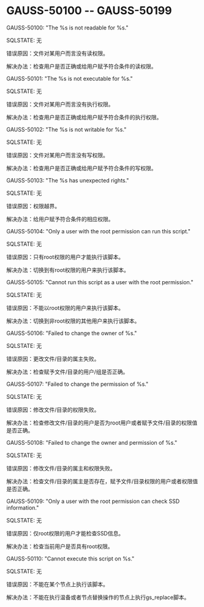 # GAUSS-50100 -- GAUSS-50199<a name="ZH-CN_TOPIC_0302073365"></a>

GAUSS-50100: "The %s is not readable for %s."

SQLSTATE: 无

错误原因：文件对某用户而言没有读权限。

解决办法：检查用户是否正确或给用户赋予符合条件的读权限。

GAUSS-50101: "The %s is not executable for %s."

SQLSTATE: 无

错误原因：文件对某用户而言没有执行权限。

解决办法：检查用户是否正确或给用户赋予符合条件的执行权限。

GAUSS-50102: "The %s is not writable for %s."

SQLSTATE: 无

错误原因：文件对某用户而言没有写权限。

解决办法：检查用户是否正确或给用户赋予符合条件的写权限。

GAUSS-50103: "The %s has unexpected rights."

SQLSTATE: 无

错误原因：权限越界。

解决办法：给用户赋予符合条件的相应权限。

GAUSS-50104: "Only a user with the root permission can run this script."

SQLSTATE: 无

错误原因：只有root权限的用户才能执行该脚本。

解决办法：切换到有root权限的用户来执行该脚本。

GAUSS-50105: "Cannot run this script as a user with the root permission."

SQLSTATE: 无

错误原因：不能以root权限的用户来执行该脚本。

解决办法：切换到非root权限的其他用户来执行该脚本。

GAUSS-50106: "Failed to change the owner of %s."

SQLSTATE: 无

错误原因：更改文件/目录的属主失败。

解决办法：检查赋予文件/目录的用户/组是否正确。

GAUSS-50107: "Failed to change the permission of %s."

SQLSTATE: 无

错误原因：修改文件/目录的权限失败。

解决办法：检查修改文件/目录的用户是否为root用户或者赋予文件/目录的权限值是否正确。

GAUSS-50108: "Failed to change the owner and permission of %s."

SQLSTATE: 无

错误原因：修改文件/目录的属主和权限失败。

解决办法：检查文件/目录的属主是否存在，赋予文件/目录权限的用户或者权限值是否正确。

GAUSS-50109: "Only a user with the root permission can check SSD information."

SQLSTATE: 无

错误原因：仅root权限的用户才能检查SSD信息。

解决办法：检查当前用户是否具有root权限。

GAUSS-50110: "Cannot execute this script on %s."

SQLSTATE: 无

错误原因：不能在某个节点上执行该脚本。

解决办法：不能在执行温备或者节点替换操作的节点上执行gs\_replace脚本。

